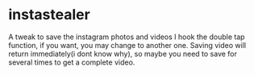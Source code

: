 # instastealer
A tweak to save the instagram photos and videos
I hook the double tap function, if you want, you may change to another one.
Saving video will return immediately(i dont know why), so maybe you need to save for several times to get a complete video. 
